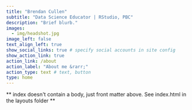 ```yaml
---
title: "Brendan Cullen"
subtitle: "Data Science Educator | RStudio, PBC"
description: "Brief blurb."
images:
  - img/headshot.jpg
image_left: false
text_align_left: true
show_social_links: true # specify social accounts in site config
show_action_link: true
action_link: /about
action_label: "About me &rarr;"
action_type: text # text, button
type: home
---
```


** index doesn't contain a body, just front matter above.
See index.html in the layouts folder **
